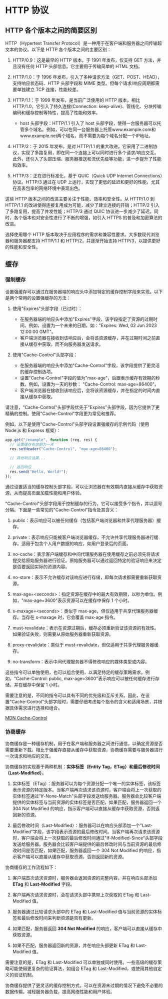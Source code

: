 # HTTP 协议

## HTTP 各个版本之间的简要区别

HTTP（Hypertext Transfer Protocol）是一种用于在客户端和服务器之间传输超文本的协议。以下是 HTTP 各个版本之间的主要区别：

1. HTTP/0.9：这是最早的 HTTP 版本，于 1991 年发布，仅支持 GET 方法，并且没有任何 HTTP 头部信息。它主要用于传输简单的 HTML 文档。

2. HTTP/1.0：于 1996 年发布，引入了多种请求方法（GET、POST、HEAD），支持响应状态码、HTTP 头部字段和 MIME 类型。但每个请求/响应周期都需要单独建立 TCP 连接，性能较差。

3. HTTP/1.1：于 1999 年发布，是当前广泛使用的 HTTP 版本。相比 HTTP/1.0，它引入了持久连接(Connection: keep-alive)、管线化、分块传输编码和缓存控制等特性，提高了性能和效率。

   - host 头部字段：HTTP/1.1 引入了 host 头部字段，使得一台服务器可以托管多个域名。例如，可以在同一台服务器上托管www.example.com和www.example.net两个域名，而不需要为每个域名分配一个IP地址。

4. HTTP/2：于 2015 年发布，是对 HTTP/1.1 的重大改进。它采用了二进制协议，实现了多路复用，即在同一个连接上可以同时进行多个请求/响应交互。此外，还引入了头部压缩、服务器推送和流优先级等功能，进一步提升了性能和效率。

5. HTTP/3：正在进行标准化，基于 QUIC（Quick UDP Internet Connections）协议。HTTP/3 通过在 UDP 上运行，实现了更低的延迟和更好的性能，尤其在高丢包率的网络环境中表现出色。

这些 HTTP 版本之间的改进主要关注于性能、效率和安全性。从 HTTP/1.0 到 HTTP/1.1 的改进使得连接复用成为可能，减少了建立连接的开销；HTTP/2 引入了多路复用，提高了并发性能；HTTP/3 通过 QUIC 协议进一步减少了延迟。同时，各个版本也对安全性进行了不断的增强，如引入 HTTPS 的普及和加密算法的改进。

选择使用哪个 HTTP 版本取决于应用程序的需求和兼容性要求。大多数现代浏览器和服务器都支持 HTTP/1.1 和 HTTP/2，并逐渐开始支持 HTTP/3，以提供更好的性能和安全性。

## 缓存

### 强制缓存

设置强缓存可以通过在服务器端的响应头中添加特定的缓存控制字段来实现。以下是两个常用的设置强缓存的方法：

1. 使用"Expires"头部字段（已过时）：

   - 在服务器端的响应头中添加"Expires"字段，该字段指定了资源的过期时间。例如，设置为一个未来的日期，如："Expires: Wed, 02 Jun 2023 12:00:00 GMT"。
   - 客户端浏览器在接收到该响应后，会将该资源缓存，并在过期时间之前直接从缓存中获取，而不向服务器发送请求。

2. 使用"Cache-Control"头部字段：
   - 在服务器端的响应头中添加"Cache-Control"字段，该字段提供了更灵活的缓存控制选项。
   - 设置"Cache-Control"字段的值为"max-age"，后跟表示缓存有效期的秒数。例如，设置为一天的秒数： "Cache-Control: max-age=86400"。
   - 客户端浏览器在接收到该响应后，会将该资源缓存，并在指定的时间内直接从缓存中获取。

请注意，"Cache-Control"头部字段优先于"Expires"头部字段，因为它提供了更精确的控制。使用"Cache-Control"字段更为常见和推荐。

例如，以下是使用"Cache-Control"头部字段设置强缓存的示例代码（使用 Node.js 和 Express 框架）：

```javascript
app.get("/example", function (req, res) {
  // 设置缓存有效期为一天
  res.setHeader("Cache-Control", "max-age=86400");

  // 其他响应设置...

  // 返回响应
  res.send("Hello, World!");
});
```

通过设置适当的缓存控制头部字段，可以让浏览器在有效期内直接从缓存中获取资源，从而提高页面加载性能和用户体验。

"Cache-Control"头部字段用于控制缓存的行为，它可以接受多个指令，并以逗号分隔。下面是一些常见的"Cache-Control"指令及其含义：

1. public：表示响应可以被任何缓存（包括客户端浏览器和共享代理服务器）缓存。

2. private：表示响应只能被客户端浏览器缓存，不允许共享代理服务器进行缓存。适用于包含个人用户数据的响应，如用户登录后的页面。

3. no-cache：表示客户端缓存和中间代理服务器在使用缓存之前必须先将请求提交给原始服务器进行验证。原始服务器可以通过返回特定的验证响应来决定是否要返回实际的资源内容。

4. no-store：表示不允许缓存对该响应进行存储，即每次请求都需要重新获取资源。

5. max-age=\<seconds\>：指定资源在缓存中的最大有效期限，以秒为单位。例如，"max-age=3600"表示资源可以在缓存中保存 1 个小时。

6. s-maxage=<seconds\>：类似于 max-age，但仅适用于共享代理服务器缓存。当存在 s-maxage 时，它会覆盖 max-age 指令。

7. must-revalidate：表示在资源过期后，缓存必须重新验证该资源的有效性。如果验证失败，则需要从原始服务器重新获取资源。

8. proxy-revalidate：类似于 must-revalidate，但仅适用于共享代理服务器缓存。

9. no-transform：表示中间代理服务器不得修改响应的媒体类型或内容。

这些指令可以单独使用，也可以组合使用，以满足特定的缓存策略需求。例如，"Cache-Control: public, max-age=3600"表示响应可以被任何缓存进行存储，并在缓存中保留 1 小时。

需要注意的是，不同的指令可以具有不同的优先级和互斥关系。因此，在设置"Cache-Control"头部字段时，需要仔细考虑每个指令的含义和适用场景，并根据具体需求进行选择和组合。

[MDN Cache-Control](https://developer.mozilla.org/zh-CN/docs/Web/HTTP/Headers/Cache-Control)

### 协商缓存

协商缓存是一种缓存机制，用于在客户端和服务器之间进行通信，以确定资源是否需要重新下载。相比于强缓存直接从缓存中获取资源，协商缓存需要与服务器进行一次请求和响应的交互。

协商缓存的实现基于两种机制：**实体标签（Entity Tag，ETag）**和**最后修改时间（Last-Modified）**。

1. 实体标签（ETag）：服务器可以为每个资源分配一个唯一的实体标签，该标签表示资源的特定版本。当客户端再次请求该资源时，客户端会将上一次获取的实体标签通过"If-None-Match"头部字段发送给服务器。服务器会比较客户端提供的实体标签与当前资源的实体标签是否匹配，如果匹配，服务器返回一个 304 Not Modified 的响应，指示客户端可以直接从缓存中获取资源，否则返回新的资源。

2. 最后修改时间（Last-Modified）：服务器可以在响应头部添加一个"Last-Modified"字段，该字段表示资源的最后修改时间。当客户端再次请求该资源时，客户端会将上一次获取的最后修改时间通过"If-Modified-Since"头部字段发送给服务器。服务器会比较客户端提供的最后修改时间与当前资源的最后修改时间是否匹配，如果匹配，服务器返回一个 304 Not Modified 的响应，指示客户端可以直接从缓存中获取资源，否则返回新的资源。

协商缓存的工作流程如下：

1. 客户端首次请求资源时，服务器会返回资源的完整内容，并在响应头部添加 **ETag** 和 **Last-Modified** 字段。

2. 客户端再次请求资源时，会在请求头部中携带上次获取的 ETag 和 Last-Modified 值。

3. 服务器通过比较请求头部中的 ETag 和 Last-Modified 值与当前资源的实体标签和最后修改时间来判断资源是否有更新。

4. 如果匹配，服务器返回 **304 Not Modified** 的响应，客户端可以直接从缓存中获取资源。

5. 如果不匹配，服务器返回新的资源，并在响应头部更新 ETag 和 Last-Modified 值。

需要注意的是，ETag 和 Last-Modified 可以单独或同时使用。一些高级的缓存策略可能使用更复杂的验证算法，如组合 ETag 和 Last-Modified，或使用其他自定义的验证机制。

协商缓存提供了更灵活的缓存控制方式，可以在资源未过期的情况下避免不必要的数据传输，减轻服务器负载，提高网络性能和用户体验。
